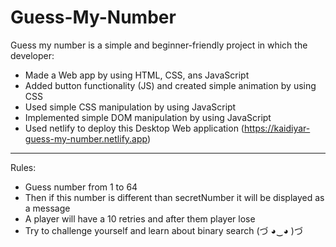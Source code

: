 # Guess-My-Number

Guess my number is a simple and beginner-friendly project in which the developer:
- Made a Web app by using HTML, CSS, ans JavaScript
- Added button functionality (JS) and created simple animation by using CSS
- Used simple CSS manipulation by using JavaScript
- Implemented simple DOM manipulation by using JavaScript
- Used netlify to deploy this Desktop Web application (https://kaidiyar-guess-my-number.netlify.app)

---

Rules:
- Guess number from 1 to 64
- Then if this number is different than secretNumber it will be displayed as a message
- A player will have a 10 retries and after them player lose
- Try to challenge yourself and learn about binary search (づ ◕‿◕ )づ
